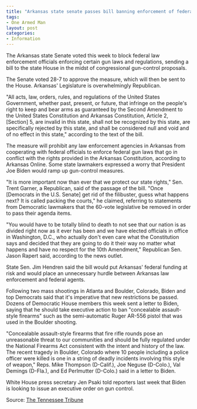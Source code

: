 ```yaml
---
title: "Arkansas state senate passes bill banning enforcement of federal gun control laws"
tags:
- One Armed Man
layout: post
categories:
- Information
---
```


The Arkansas state Senate voted this week to block federal law enforcement officials enforcing certain gun laws and regulations, sending a bill to the state House in the midst of congressional gun-control proposals.

The Senate voted 28-7 to approve the measure, which will then be sent to the House. Arkansas' Legislature is overwhelmingly Republican.

"All acts, law, orders, rules, and regulations of the United States Government, whether past, present, or future, that infringe on the people's right to keep and bear arms as guaranteed by the Second Amendment to the United States Constitution and Arkansas Constitution, Article 2, \[Section\] 5, are invalid in this state, shall not be recognized by this state, are specifically rejected by this state, and shall be considered null and void and of no effect in this state," according to the text of the bill.

The measure will prohibit any law enforcement agencies in Arkansas from cooperating with federal officials to enforce federal gun laws that go in conflict with the rights provided in the Arkansas Constitution, according to Arkansas Online. Some state lawmakers expressed a worry that President Joe Biden would ramp up gun-control measures.

"It is more important now than ever that we protect our state rights," Sen. Trent Garner, a Republican, said of the passage of the bill. "Once \[Democrats in the U.S. Senate\] get rid of the filibuster, guess what happens next? It is called packing the courts," he claimed, referring to statements from Democratic lawmakers that the 60-vote legislative be removed in order to pass their agenda items.

"You would have to be totally blind to death to not see that our nation is as divided right now as it ever has been and we have elected officials in office in Washington, D.C., who actually don't even care what the Constitution says and decided that they are going to do it their way no matter what happens and have no respect for the 10th Amendment," Republican Sen. Jason Rapert said, according to the news outlet.

State Sen. Jim Hendren said the bill would put Arkansas' federal funding at risk and would place an unnecessary hurdle between Arkansas law enforcement and federal agents.

Following two mass shootings in Atlanta and Boulder, Colorado, Biden and top Democrats said that it's imperative that new restrictions be passed. Dozens of Democratic House members this week sent a letter to Biden, saying that he should take executive action to ban "concealable assault-style firearms" such as the semi-automatic Ruger AR-556 pistol that was used in the Boulder shooting.

"Concealable assault-style firearms that fire rifle rounds pose an unreasonable threat to our communities and should be fully regulated under the National Firearms Act consistent with the intent and history of the law. The recent tragedy in Boulder, Colorado where 10 people including a police officer were killed is one in a string of deadly incidents involving this style of weapon," Reps. Mike Thompson (D-Calif.), Joe Neguse (D-Colo.), Val Demings (D-Fla.), and Ed Perlmutter (D-Colo.) said in a letter to Biden.

White House press secretary Jen Psaki told reporters last week that Biden is looking to issue an executive order on gun control.

Source: [The Tennessee Tribune](https://tntribune.com/arkansas-state-senate-passes-bill-banning-enforcement-of-federal-gun-control-laws/)